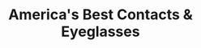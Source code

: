---
title: "America's Best Contacts & Eyeglasses"
url: /aurora/americas-best-contacts-und-eyeglasses/
shop: Optiker
---
